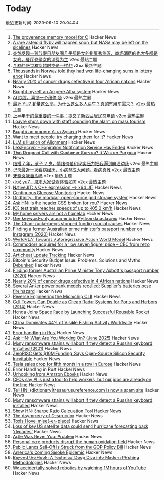 # Today

最近更新时间: 2025-06-30 20:04:04

--- 
1. [The provenance memory model for C](https://gustedt.wordpress.com/2025/06/30/the-provenance-memory-model-for-c/) Hacker News
2. [A rare asteroid flyby will happen soon, but NASA may be left on the sidelines](https://arstechnica.com/features/2025/06/trump-budget-kills-nasas-golden-opportunity-to-see-a-killer-asteroid-up-close/) Hacker News
3. [突然发现一到节假日朋友圈几乎都是女的刷屏秀旅游，商场消费的也大多都是女的，餐厅也是女的消费为主](https://www.v2ex.com/t/1141974) v2ex 最热主题
4. [全麻的感觉和穿越时空是一样的](https://www.v2ex.com/t/1141945) v2ex 最热主题
5. [Thousands in Norway told they had won life-changing sums in lottery error](https://www.theguardian.com/world/2025/jun/29/thousands-in-norway-told-they-had-won-life-changing-sums-in-lottery-error) Hacker News
6. [Nearly 20% of cancer drugs defective in four African nations](https://www.dw.com/en/nearly-20-of-cancer-drugs-defective-in-4-african-nations/a-73062221) Hacker News
7. [Bought myself an Ampere Altra system](https://marcin.juszkiewicz.com.pl/2025/06/27/bought-myself-an-ampere-altra-system/) Hacker News
8. [AI 炒股，喜提一个涨停 😄](https://www.v2ex.com/t/1141925) v2ex 最热主题
9. [最近 YU7 销量这么高，为什么这么多人买车？真的有用车需求？](https://www.v2ex.com/t/1141912) v2ex 最热主题
10. [上半年干的最重要的一件事：提交了新西兰居民签申请](https://www.v2ex.com/t/1141852) v2ex 最热主题
11. [Louvre shuts down with staff sounding the alarm on mass tourism](https://www.washingtonpost.com/world/2025/06/16/louvre-museum-paris-closed-lines-delay/2b303a16-4a9f-11f0-8fff-262d6ec54ab9_story.html) Hacker News
12. [Bought an Ampere Altra System](https://marcin.juszkiewicz.com.pl/2025/06/27/bought-myself-an-ampere-altra-system/) Hacker News
13. [Want to meet people, try charging them for it?](https://notes.eatonphil.com/2025-06-28-want-to-meet-people-charge-them.html) Hacker News
14. [LLM's Illusion of Alignment](https://www.systemicmisalignment.com/) Hacker News
15. [LetsEncrypt – Expiration Notification Service Has Ended](https://letsencrypt.org/2025/06/26/expiration-notification-service-has-ended/) Hacker News
16. [That Dropped Call with Customer Service? It Was on Purpose](https://www.theatlantic.com/ideas/archive/2025/06/customer-service-sludge/683340/) Hacker News
17. [结婚 7 年，孩子 2 岁，情绪价值和现实压力把我逼到崩溃边缘](https://www.v2ex.com/t/1141915) v2ex 最热主题
18. [记录最近一次看病经历，小病熬成大问题，看病真难](https://www.v2ex.com/t/1141868) v2ex 最热主题
19. [牙髓炎能自愈吗](https://www.v2ex.com/t/1141856) v2ex 最热主题
20. [小米 yu7，周末大家试驾体验如何](https://www.v2ex.com/t/1141848) v2ex 最热主题
21. [NativeJIT: A C++ expression –> x64 JIT](https://github.com/BitFunnel/NativeJIT) Hacker News
22. [Continuous Glucose Monitoring](https://www.imperialviolet.org/2025/06/29/cgm.html) Hacker News
23. [Gridfinity: The modular, open-source grid storage system](https://gridfinity.xyz/) Hacker News
24. [Ask HN: Is the header CSS broken for you?](https://news.ycombinator.com/item?id=44418222) Hacker News
25. [ICE test train reaches speeds of up to 405.0 km/h](https://www.deutschebahn.com/de/presse/pressestart_zentrales_uebersicht/ICE-Testzug-faehrt-bis-zu-405-0-km-h-und-sammelt-wichtige-Erkenntnisse-fuer-den-Hochgeschwindigkeitsverkehr-13428394) Hacker News
26. [My home servers are not a homelab](https://blog.nradk.com/posts/homelab/) Hacker News
27. [Use keyword-only arguments in Python dataclasses](https://chipx86.blog/2025/06/29/tip-use-keyword-only-arguments-in-python-dataclasses/) Hacker News
28. [The Chan-Zuckerbergs stopped funding social causes](https://www.washingtonpost.com/technology/2025/06/29/mark-zuckerberg-priscilla-chan-school-closure/) Hacker News
29. [Finding a former Australian prime minister’s passport number on Instagram (2020)](https://mango.pdf.zone/finding-former-australian-prime-minister-tony-abbotts-passport-number-on-instagram/) Hacker News
30. [WorldVLA: Towards Autoregressive Action World Model](https://arxiv.org/abs/2506.21539) Hacker News
31. [Commodore acquired for a 'low seven figure' price – CEO from retro community](https://www.tomshardware.com/video-games/retro-gaming/commodore-acquired-for-a-low-seven-figure-price-new-acting-ceo-comes-from-the-retro-community) Hacker News
32. [Anticheat Update Tracking](https://not-matthias.github.io/posts/anticheat-update-tracking/) Hacker News
33. [Bitcoin's Security Budget Issue: Problems, Solutions and Myths Debunked](https://budget.day/) Hacker News
34. [Finding former Australian Prime Minister Tony Abbott's passport number (2020)](https://mango.pdf.zone/finding-former-australian-prime-minister-tony-abbotts-passport-number-on-instagram/) Hacker News
35. [Nearly 20% of cancer drugs defective in 4 African nations](https://www.dw.com/en/nearly-20-of-cancer-drugs-defective-in-4-african-nations/a-73062221) Hacker News
36. [Several Anker power bank models recalled: Supplier's batteries pose fire hazard](https://www.heise.de/en/news/Fire-hazard-Anker-recalls-several-power-bank-models-also-in-Germany-10463193.html) Hacker News
37. [Reverse Engineering the Microchip CLB](http://mcp-clb.markomo.me/) Hacker News
38. [Cell Towers Can Double as Cheap Radar Systems for Ports and Harbors (2014)](https://spectrum.ieee.org/cell-tower-signals-can-improve-port-security) Hacker News
39. [Honda Joins Space Race by Launching Successful Reusable Rocket](https://www.forbes.com/sites/peterlyon/2025/06/22/as-spacex-explodes-again-honda-successfully-launches-reusable-rocket/) Hacker News
40. [China Dominates 44% of Visible Fishing Activity Worldwide](https://oceana.org/press-releases/china-dominates-44-of-visible-fishing-activity-worldwide/) Hacker News
41. [Error handling in Rust](https://felix-knorr.net/posts/2025-06-29-rust-error-handling.html) Hacker News
42. [Ask HN: What Are You Working On? (June 2025)](https://news.ycombinator.com/item?id=44416093) Hacker News
43. [Many ransomware strains will abort if they detect a Russian keyboard installed (2021)](https://krebsonsecurity.com/2021/05/try-this-one-weird-trick-russian-hackers-hate/) Hacker News
44. [ZeroRISC Gets $10M Funding, Says Open-Source Silicon Security Inevitable](https://www.eetimes.com/zerorisc-gets-10-million-funding-says-open-source-silicon-security-inevitable/) Hacker News
45. [Tesla sales drop for fifth month in a row in Europe](https://abcnews.go.com/Business/wireStory/europeans-angry-musk-buying-cars-tesla-sales-drop-123203026) Hacker News
46. [Error Handling in Rust](https://felix-knorr.net/posts/2025-06-29-rust-error-handling.html) Hacker News
47. [Unhooking from Amazon Ebooks](https://remysharp.com/2025/06/29/unhooking-from-amazon-ebooks) Hacker News
48. [CEOs say AI is just a tool to help workers, but our jobs are already on the line](https://gizmodo.com/ceos-are-quietly-telling-us-the-truth-ai-is-replacing-you-2000621907) Hacker News
49. [Tell HN: (dictionary|thesaurus).reference.com is now a spam site](https://news.ycombinator.com/item?id=44415289) Hacker News
50. [Many ransomware strains will abort if they detect a Russian keyboard installed](https://krebsonsecurity.com/2021/05/try-this-one-weird-trick-russian-hackers-hate/) Hacker News
51. [Show HN: Sharpe Ratio Calculation Tool](https://www.fundratios.com/) Hacker News
52. [The Asymmetry of Destruction](https://passingtime.substack.com/p/the-asymmetry-of-destruction) Hacker News
53. [Tools I love: mise(-en-place)](https://blog.vbang.dk/2025/06/29/tools-i-love-mise/) Hacker News
54. [Loss of key US satellite data could send hurricane forecasting back 'decades'](https://www.theguardian.com/us-news/2025/jun/28/noaa-cuts-hurricane-forecasting-climate) Hacker News
55. [Agile Was Never Your Problem](https://thecynical.dev/posts/agile-was-never-your-problem/) Hacker News
56. [Personal care products disrupt the human oxidation field](https://www.science.org/doi/10.1126/sciadv.ads7908) Hacker News
57. [Public Lands Sell-Off Is Struck from the GOP Policy Bill](https://www.nytimes.com/2025/06/28/climate/public-lands-sell-off-dropped-mike-lee.html) Hacker News
58. [America's Coming Smoke Epidemic](https://www.theatlantic.com/science/archive/2025/06/wildfire-smoke-epidemic/683343/) Hacker News
59. [Beyond the Hook: A Technical Deep Dive into Modern Phishing Methodologies](https://blog.quarkslab.com/./technical-dive-into-modern-phishing.html) Hacker News
60. [We accidentally solved robotics by watching 1M hours of YouTube](https://ksagar.bearblog.dev/vjepa/) Hacker News
